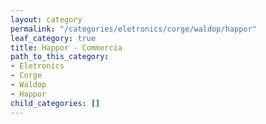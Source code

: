 ```yaml
---
layout: category
permalink: "/categories/eletronics/corge/waldop/happor"
leaf_category: true
title: Happor - Commercia
path_to_this_category:
- Eletronics
- Corge
- Waldop
- Happor
child_categories: []
---
```

